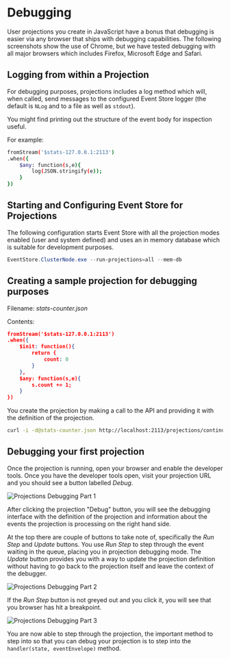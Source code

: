# Debugging

User projections you create in JavaScript have a bonus that debugging is easier via any browser that ships with debugging capabilities. The following screenshots show the use of Chrome, but we have tested debugging with all major browsers which includes Firefox, Microsoft Edge and Safari.

## Logging from within a Projection

For debugging purposes, projections includes a log method which will, when called, send messages to the configured Event Store logger (the default is `NLog` and to a file as well as `stdout`).

You might find printing out the structure of the event body for inspection useful.

For example:

```bash
fromStream('$stats-127.0.0.1:2113')
.when({
    $any: function(s,e){
        log(JSON.stringify(e));
    }
})
```

## Starting and Configuring Event Store for Projections

The following configuration starts Event Store with all the projection modes enabled (user and system defined) and uses an in memory database which is suitable for development purposes.

```powershell
EventStore.ClusterNode.exe --run-projections=all --mem-db
```

## Creating a sample projection for debugging purposes

Filename: _stats-counter.json_

Contents:

```json
fromStream('$stats-127.0.0.1:2113')
.when({
    $init: function(){
        return {
            count: 0
        }
    },
    $any: function(s,e){
        s.count += 1;
    }
})
```

You create the projection by making a call to the API and providing it with the definition of the projection.

```bash
curl -i -d@stats-counter.json http://localhost:2113/projections/continuous?name=stats-counter%26type=js%26enabled=true%26emit=true%26trackemittedstreams=true -u admin:changeit
```

<!-- TODO: Where are these images? -->

## Debugging your first projection

Once the projection is running, open your browser and enable the developer tools. Once you have the developer tools open, visit your projection URL and you should see a button labelled _Debug_.

![Projections Debugging Part 1](/assets/projections_debugging_part_1.png)

After clicking the projection "Debug" button, you will see the debugging interface with the definition of the projection and information about the events the projection is processing on the right hand side.

At the top there are couple of buttons to take note of, specifically the _Run Step_ and _Update_ buttons. You use _Run Step_ to step through the event waiting in the queue, placing you in projection debugging mode. The _Update_ button provides you with a way to update the projection definition without having to go back to the projection itself and leave the context of the debugger.

![Projections Debugging Part 2](/assets/projections_debugging_part_2.png)

If the _Run Step_ button is not greyed out and you click it, you will see that you browser has hit a breakpoint.

![Projections Debugging Part 3](/assets/projections_debugging_part_3.png)

You are now able to step through the projection, the important method to step into so that you can debug your projection is to step into the `handler(state, eventEnvelope)` method.
